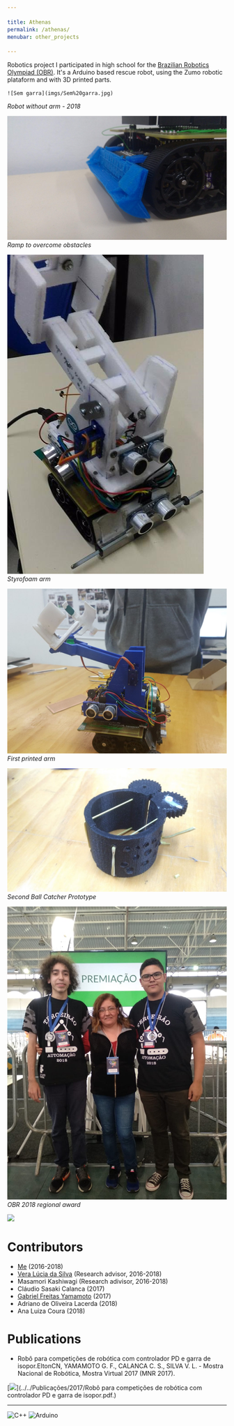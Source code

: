 ```yaml
---

title: Athenas
permalink: /athenas/
menubar: other_projects

---
```


Robotics project I participated in high school for the [Brazilian Robotics Olympiad (OBR)](http://www.obr.org.br/). It's a Arduino based rescue robot, using the Zumo robotic plataform and with 3D printed parts.



    ![Sem garra](imgs/Sem%20garra.jpg)
_Robot without arm - 2018_

![Rampa](imgs/Rampa%20impressa.jpg)
_Ramp to overcome obstacles_

![Garra isopor](imgs/Garra%20isopor%20-%202017.png)
_Styrofoam arm_

![Garra Impressa](imgs/Garra%20impressa%201%20-%202017.jpg)
_First printed arm_

![Garra 2018](imgs/Garra%202018.jpg)
_Second Ball Catcher Prototype_

![Premiação 2018](imgs/Premiação%202018.jpg)
_OBR 2018 regional award_

[![](https://img.shields.io/badge/GitHub-100000?style=for-the-badge&logo=github&logoColor=white)](https://github.com/RoboticaIFSPSuzano/Athenas)

# Contributors

- [Me](https://eltoncn.github.io/EltonCN/) (2016-2018)
- [Vera Lúcia da Silva](https://github.com/verals) (Research advisor, 2016-2018)
- Masamori Kashiwagi (Research adivisor, 2016-2018)
- Cláudio Sasaki Calanca (2017)
- [Gabriel Freitas Yamamoto](https://github.com/gabrielyoto) (2017)
- Adriano de Oliveira Lacerda (2018)
- Ana Luiza Coura (2018) 

# Publications

- Robô para competições de robótica com controlador PD e garra de isopor.EltonCN, YAMAMOTO G. F., CALANCA C. S., SILVA V. L. - Mostra Nacional de Robótica, Mostra Virtual 2017 (MNR 2017). 

[![](https://img.shields.io/badge/PDF-%20-red)](../../Publicações/2017/Robô para competições de robótica com controlador PD e garra de isopor.pdf.)


---

![C++](https://img.shields.io/badge/C%2B%2B-00599C?style=for-the-badge&logo=c%2B%2B&logoColor=white)
![Arduino](https://img.shields.io/badge/Arduino-00979D?style=for-the-badge&logo=Arduino&logoColor=white)